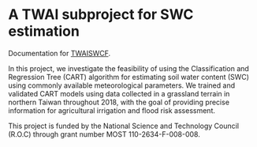 # A TWAI subproject for SWC estimation

Documentation for [TWAISWCF](https://github.com/okatsn/TWAISWCF).

In this project, we investigate the feasibility of using the Classification and Regression Tree (CART) algorithm for estimating soil water content (SWC) using commonly available meteorological parameters. 
We trained and validated CART models using data collected in a grassland terrain in northern Taiwan throughout 2018, with the goal of providing precise information for agricultural irrigation and flood risk assessment.

This project is funded by the National Science and Technology Council (R.O.C) through grant number MOST 110-2634-F-008-008.
